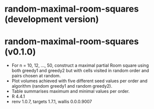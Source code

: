 # random-maximal-room-squares (development version)

# random-maximal-room-squares (v0.1.0)

* For n = 10, 12, ..., 50, construct a maximal partial Room square using both greedy1 and greedy2 but with cells visited in random order and pairs chosen at random.
* Plot volumes achieved with five different seed values per order and algorithm (random greedy1 and random greedy2).
* Table summarises maximum and minimal values per order.
* R 4.4.1
* renv 1.0.7, targets 1.7.1, wallis 0.0.0.9007
